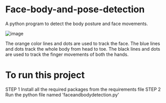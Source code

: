 # Face-body-and-pose-detection
A python program to detect the body posture and face movements.

![image](https://user-images.githubusercontent.com/59657204/147460962-f8c63170-f260-45c2-ac91-259b20bbf023.png)

The orange color lines and dots are used to track the face.
The blue lines and dots track the whole body from head to toe.
The black lines and dots are used to track the finger movements of both the hands.

# To run this project
  STEP 1
      Install all the required packages from the requirements file
  STEP 2
      Run the python file named 'faceandbodydetection.py'
      
